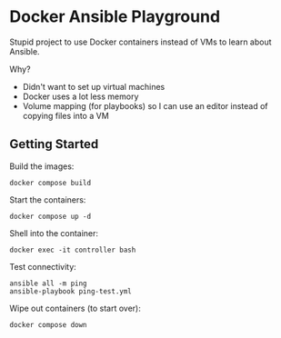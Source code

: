# Docker Ansible Playground

Stupid project to use Docker containers instead of VMs to learn about Ansible.

Why?

- Didn't want to set up virtual machines
- Docker uses a lot less memory
- Volume mapping (for playbooks) so I can use an editor instead of copying files into a VM

## Getting Started

Build the images:

```
docker compose build
```

Start the containers:

```
docker compose up -d
```

Shell into the container:

```
docker exec -it controller bash
```

Test connectivity:

```
ansible all -m ping
ansible-playbook ping-test.yml
```

Wipe out containers (to start over):

```
docker compose down
```
